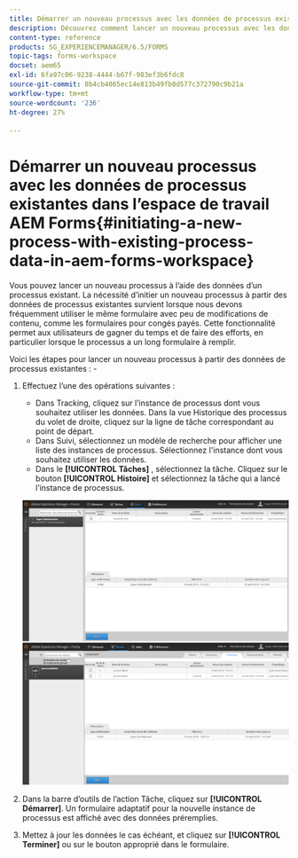 ```yaml
---
title: Démarrer un nouveau processus avec les données de processus existantes dans l’espace de travail AEM Forms
description: Découvrez comment lancer un nouveau processus avec les données de processus existantes dans l’espace de travail AEM Forms.
content-type: reference
products: SG_EXPERIENCEMANAGER/6.5/FORMS
topic-tags: forms-workspace
docset: aem65
exl-id: 6fa97c06-9238-4444-b67f-983ef3b6fdc8
source-git-commit: 8b4cb4065ec14e813b49fb0d577c372790c9b21a
workflow-type: tm+mt
source-wordcount: '236'
ht-degree: 27%

---
```


# Démarrer un nouveau processus avec les données de processus existantes dans l’espace de travail AEM Forms{#initiating-a-new-process-with-existing-process-data-in-aem-forms-workspace}

Vous pouvez lancer un nouveau processus à l’aide des données d’un processus existant. La nécessité d’initier un nouveau processus à partir des données de processus existantes survient lorsque nous devons fréquemment utiliser le même formulaire avec peu de modifications de contenu, comme les formulaires pour congés payés. Cette fonctionnalité permet aux utilisateurs de gagner du temps et de faire des efforts, en particulier lorsque le processus a un long formulaire à remplir.

Voici les étapes pour lancer un nouveau processus à partir des données de processus existantes : -

1. Effectuez l’une des opérations suivantes :

   * Dans Tracking, cliquez sur l’instance de processus dont vous souhaitez utiliser les données. Dans la vue Historique des processus du volet de droite, cliquez sur la ligne de tâche correspondant au point de départ.
   * Dans Suivi, sélectionnez un modèle de recherche pour afficher une liste des instances de processus. Sélectionnez l&#39;instance dont vous souhaitez utiliser les données.
   * Dans le **[!UICONTROL Tâches]** , sélectionnez la tâche. Cliquez sur le bouton **[!UICONTROL Histoire]** et sélectionnez la tâche qui a lancé l’instance de processus.

   ![Sélection de la tâche](assets/start3_new.png) ![Sélection de la tâche](assets/start1_new.png)

1. Dans la barre d’outils de l’action Tâche, cliquez sur **[!UICONTROL Démarrer]**. Un formulaire adaptatif pour la nouvelle instance de processus est affiché avec des données préremplies.

1. Mettez à jour les données le cas échéant, et cliquez sur **[!UICONTROL Terminer]** ou sur le bouton approprié dans le formulaire.
